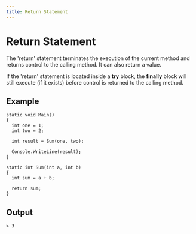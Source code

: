 ```yaml
---
title: Return Statement
---
```


# Return Statement

The 'return' statement terminates the execution of the current method and returns control to the calling method. It can also return a value.

If the 'return' statement is located inside a **try** block, the **finally** block will still execute (if it exists) before control is returned to the calling method.

## Example
```
static void Main()
{
  int one = 1;
  int two = 2;
  
  int result = Sum(one, two);
  
  Console.WriteLine(result);
}

static int Sum(int a, int b)
{
  int sum = a + b;
  
  return sum;
}
```

## Output
```
> 3
```
